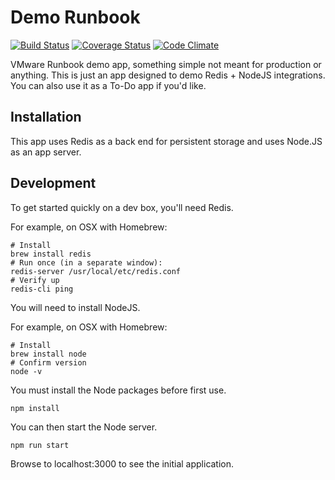# Demo Runbook

[![Build Status](https://secure.travis-ci.org/vmwaredevops/demorunbook.png?branch=master)][travis]
[![Coverage Status](https://coveralls.io/repos/vmwaredevops/demorunbook/badge.png?branch=master)][coveralls]
[![Code Climate](https://codeclimate.com/github/vmwaredevops/demorunbook.png)][codeclimate]

[travis]: http://travis-ci.org/vmwaredevops/demorunbook
[coveralls]: https://coveralls.io/r/vmwaredevops/demorunbook
[codeclimate]: https://codeclimate.com/github/vmwaredevops/demorunbook

VMware Runbook demo app, something simple not meant for production or anything.
This is just an app designed to demo Redis + NodeJS integrations.
You can also use it as a To-Do app if you'd like.

## Installation

This app uses Redis as a back end for persistent storage and uses Node.JS as an app server.

## Development

To get started quickly on a dev box, you'll need Redis.

For example, on OSX with Homebrew:
```
# Install
brew install redis
# Run once (in a separate window):
redis-server /usr/local/etc/redis.conf
# Verify up
redis-cli ping
```

You will need to install NodeJS.

For example, on OSX with Homebrew:
```
# Install
brew install node
# Confirm version
node -v
```

You must install the Node packages before first use.

```
npm install
```

You can then start the Node server.

```
npm run start
```

Browse to localhost:3000 to see the initial application.